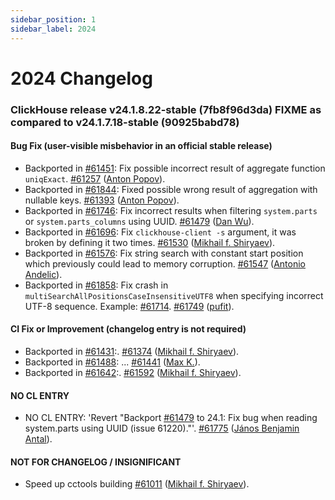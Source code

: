```yaml
---
sidebar_position: 1
sidebar_label: 2024
---
```


# 2024 Changelog

### ClickHouse release v24.1.8.22-stable (7fb8f96d3da) FIXME as compared to v24.1.7.18-stable (90925babd78)

#### Bug Fix (user-visible misbehavior in an official stable release)

* Backported in [#61451](https://github.com/ClickHouse/ClickHouse/issues/61451): Fix possible incorrect result of aggregate function `uniqExact`. [#61257](https://github.com/ClickHouse/ClickHouse/pull/61257) ([Anton Popov](https://github.com/CurtizJ)).
* Backported in [#61844](https://github.com/ClickHouse/ClickHouse/issues/61844): Fixed possible wrong result of aggregation with nullable keys. [#61393](https://github.com/ClickHouse/ClickHouse/pull/61393) ([Anton Popov](https://github.com/CurtizJ)).
* Backported in [#61746](https://github.com/ClickHouse/ClickHouse/issues/61746): Fix incorrect results when filtering `system.parts` or `system.parts_columns` using UUID. [#61479](https://github.com/ClickHouse/ClickHouse/pull/61479) ([Dan Wu](https://github.com/wudanzy)).
* Backported in [#61696](https://github.com/ClickHouse/ClickHouse/issues/61696): Fix `clickhouse-client -s` argument, it was broken by defining it two times. [#61530](https://github.com/ClickHouse/ClickHouse/pull/61530) ([Mikhail f. Shiryaev](https://github.com/Felixoid)).
* Backported in [#61576](https://github.com/ClickHouse/ClickHouse/issues/61576): Fix string search with constant start position which previously could lead to memory corruption. [#61547](https://github.com/ClickHouse/ClickHouse/pull/61547) ([Antonio Andelic](https://github.com/antonio2368)).
* Backported in [#61858](https://github.com/ClickHouse/ClickHouse/issues/61858): Fix crash in `multiSearchAllPositionsCaseInsensitiveUTF8` when specifying incorrect UTF-8 sequence. Example: [#61714](https://github.com/ClickHouse/ClickHouse/issues/61714#issuecomment-2012768202). [#61749](https://github.com/ClickHouse/ClickHouse/pull/61749) ([pufit](https://github.com/pufit)).

#### CI Fix or Improvement (changelog entry is not required)

* Backported in [#61431](https://github.com/ClickHouse/ClickHouse/issues/61431):. [#61374](https://github.com/ClickHouse/ClickHouse/pull/61374) ([Mikhail f. Shiryaev](https://github.com/Felixoid)).
* Backported in [#61488](https://github.com/ClickHouse/ClickHouse/issues/61488): ... [#61441](https://github.com/ClickHouse/ClickHouse/pull/61441) ([Max K.](https://github.com/maxknv)).
* Backported in [#61642](https://github.com/ClickHouse/ClickHouse/issues/61642):. [#61592](https://github.com/ClickHouse/ClickHouse/pull/61592) ([Mikhail f. Shiryaev](https://github.com/Felixoid)).

#### NO CL ENTRY

* NO CL ENTRY:  'Revert "Backport [#61479](https://github.com/ClickHouse/ClickHouse/issues/61479) to 24.1: Fix bug when reading system.parts using UUID (issue 61220)."'. [#61775](https://github.com/ClickHouse/ClickHouse/pull/61775) ([János Benjamin Antal](https://github.com/antaljanosbenjamin)).

#### NOT FOR CHANGELOG / INSIGNIFICANT

* Speed up cctools building [#61011](https://github.com/ClickHouse/ClickHouse/pull/61011) ([Mikhail f. Shiryaev](https://github.com/Felixoid)).

